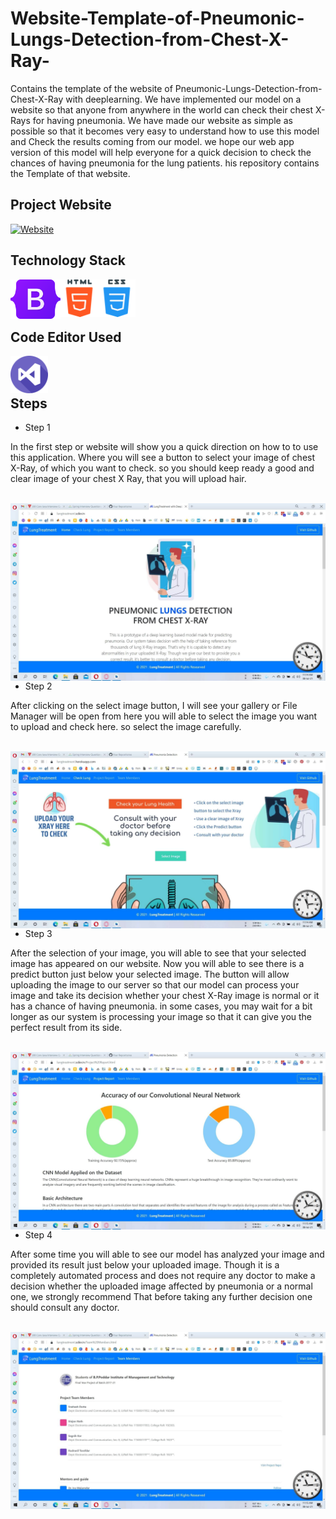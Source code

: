 # Website-Template-of-Pneumonic-Lungs-Detection-from-Chest-X-Ray-
Contains the template of the website of Pneumonic-Lungs-Detection-from-Chest-X-Ray with deeplearning. We have implemented our model on a website so that anyone from anywhere in the world can check their chest X-Rays for having pneumonia. We have made our website as simple as possible so that it becomes very easy to understand how to use this model and Check the results coming from our model. we hope our web app version of this model will help everyone for a quick decision to check the chances of having pneumonia for the lung patients. his repository contains the Template of that website.

## Project Website

[![Website](https://img.shields.io/website?label=lungtreatment.scikn.in&style=for-the-badge&url=https%3A%2F%2Fscikn.in)](https://lungtreatment.scikn.in)
</br>

## Technology Stack

<img align="left" width="80px" hight="auto" src="https://github.com/Sneheshdutta/Website-Template-of-Pneumonic-Lungs-Detection-from-Chest-X-Ray-/blob/main/icons/Bootstrap_logo.svg.png" />
<img align="left" width="60px" hight="auto" src="https://github.com/Sneheshdutta/Website-Template-of-Pneumonic-Lungs-Detection-from-Chest-X-Ray-/blob/main/icons/html-5.png" />
<img align="left" width="60px" hight="auto" src="https://github.com/Sneheshdutta/Website-Template-of-Pneumonic-Lungs-Detection-from-Chest-X-Ray-/blob/main/icons/css.png" />
</br>
</br>
</br>


## Code Editor Used

<img align="left" width="60px" hight="auto" src="https://github.com/Sneheshdutta/Website-Template-of-Pneumonic-Lungs-Detection-from-Chest-X-Ray-/blob/main/icons/visual-studio.png" />
</br>
</br>

## Steps

- Step 1

<p>
In the first step or website will show you a quick direction on how to to use this application. Where you will see a button to select your image of chest X-Ray, of which you want to check. so you should keep ready a good and clear image of your chest X Ray, that you will
upload hair.</p>
</br>
<img align="left" src="https://github.com/Sneheshdutta/Website-Template-of-Pneumonic-Lungs-Detection-from-Chest-X-Ray-/blob/main/Screenshots/1.jpg" />
</br>
<p>  </p>

- Step 2

<p>
  After clicking on the select image button, I will see your gallery or File Manager will be open from here you will able to select the image you want to upload and check here. so select the image carefully.</p>
 </br>
<img align="left" src="https://github.com/Sneheshdutta/Website-Template-of-Pneumonic-Lungs-Detection-from-Chest-X-Ray-/blob/main/Screenshots/2.jpg" />
</br>
<p>  </p>
  
 - Step 3

<p>After the selection of your image, you will able to see that your selected image has appeared on our website. Now you will able to see there is a predict button just below your selected image. The button will allow uploading the image to our server so that our model can process your image and take its decision whether your chest X-Ray image is normal or it has a chance of having pneumonia. in some cases, you may wait for a bit longer as our system is processing your image so that it can give you the perfect result from its side.</p>
</br>
 <img align="left" src="https://github.com/Sneheshdutta/Website-Template-of-Pneumonic-Lungs-Detection-from-Chest-X-Ray-/blob/main/Screenshots/3.jpg" />
</br>
<p>  </p>

- Step 4

<p>
  After some time you will able to see our model has analyzed your image and provided its result just below your uploaded image. Though it is a completely automated process and does not require any doctor to make a decision whether the uploaded image affected by pneumonia or a normal one, we strongly recommend That before taking any further decision one should consult any doctor.</p>
  </br>
<img align="left" src="https://github.com/Sneheshdutta/Website-Template-of-Pneumonic-Lungs-Detection-from-Chest-X-Ray-/blob/main/Screenshots/4.jpg" />
</br>







[website]: https://lungtreatment.scikn.in
